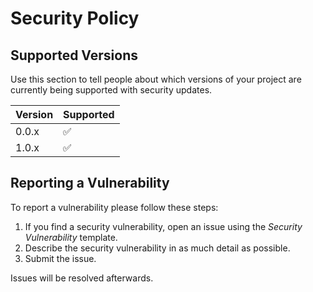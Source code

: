 # Security Policy

## Supported Versions

Use this section to tell people about which versions of your project are
currently being supported with security updates.

| Version | Supported          |
|---------| ------------------ |
| 0.0.x   | :white_check_mark: |
| 1.0.x   | :white_check_mark: |

## Reporting a Vulnerability

To report a vulnerability please follow these steps:

1. If you find a security vulnerability, open an issue using the *Security Vulnerability* template.
2. Describe the security vulnerability in as much detail as possible.
3. Submit the issue.

Issues will be resolved afterwards. 
